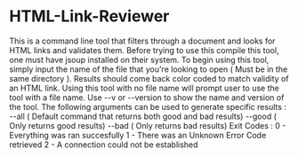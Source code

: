 # HTML-Link-Reviewer

This is a command line tool that filters through a document and looks for HTML links and validates them.
Before trying to use this compile this tool, one must have jsoup installed on their system. 
To begin using this tool, simply input the name of the file that you're looking to open ( Must be in the same directory ).
Results should come back color coded to match validity of an HTML link. 
Using this tool with no file name will prompt user to use the tool with a file name. 
Use --v or --version to show the name and version of the tool.
The following arguments can be used to generate specific results : 
--all ( Default command that returns both good and bad results)
--good ( Only returns good results)
--bad ( Only returns bad results)
Exit Codes : 
0 - Everything was ran succesfully
1 - There was an Unknown Error Code retrieved
2 - A connection could not be established